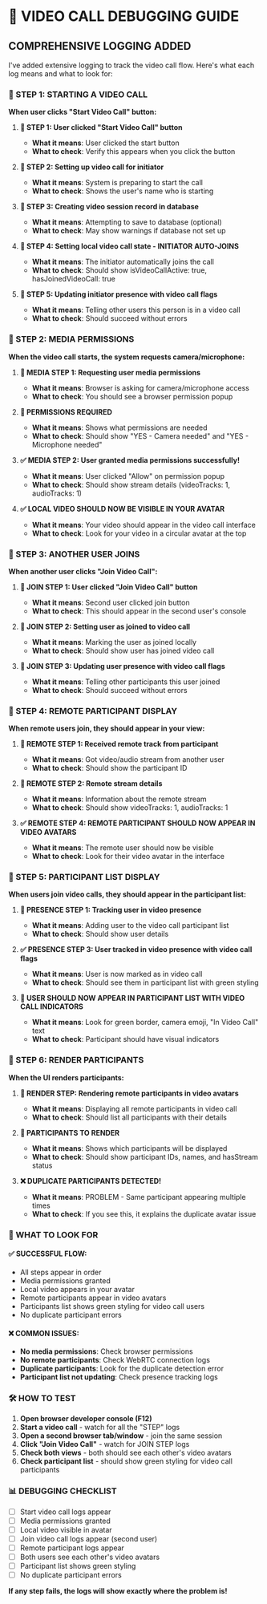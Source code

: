 # 🎥 VIDEO CALL DEBUGGING GUIDE

## COMPREHENSIVE LOGGING ADDED

I've added extensive logging to track the video call flow. Here's what each log means and what to look for:

### 🎯 STEP 1: STARTING A VIDEO CALL

**When user clicks "Start Video Call" button:**

1. **🎥 STEP 1: User clicked "Start Video Call" button**
   - **What it means**: User clicked the start button
   - **What to check**: Verify this appears when you click the button

2. **🎥 STEP 2: Setting up video call for initiator**
   - **What it means**: System is preparing to start the call
   - **What to check**: Shows the user's name who is starting

3. **🎥 STEP 3: Creating video session record in database**
   - **What it means**: Attempting to save to database (optional)
   - **What to check**: May show warnings if database not set up

4. **🎥 STEP 4: Setting local video call state - INITIATOR AUTO-JOINS**
   - **What it means**: The initiator automatically joins the call
   - **What to check**: Should show isVideoCallActive: true, hasJoinedVideoCall: true

5. **🎥 STEP 5: Updating initiator presence with video call flags**
   - **What it means**: Telling other users this person is in a video call
   - **What to check**: Should succeed without errors

### 🎯 STEP 2: MEDIA PERMISSIONS

**When the video call starts, the system requests camera/microphone:**

1. **🎥 MEDIA STEP 1: Requesting user media permissions**
   - **What it means**: Browser is asking for camera/microphone access
   - **What to check**: You should see a browser permission popup

2. **🎥 PERMISSIONS REQUIRED**
   - **What it means**: Shows what permissions are needed
   - **What to check**: Should show "YES - Camera needed" and "YES - Microphone needed"

3. **✅ MEDIA STEP 2: User granted media permissions successfully!**
   - **What it means**: User clicked "Allow" on permission popup
   - **What to check**: Should show stream details (videoTracks: 1, audioTracks: 1)

4. **✅ LOCAL VIDEO SHOULD NOW BE VISIBLE IN YOUR AVATAR**
   - **What it means**: Your video should appear in the video call interface
   - **What to check**: Look for your video in a circular avatar at the top

### 🎯 STEP 3: ANOTHER USER JOINS

**When another user clicks "Join Video Call":**

1. **🎥 JOIN STEP 1: User clicked "Join Video Call" button**
   - **What it means**: Second user clicked join button
   - **What to check**: This should appear in the second user's console

2. **🎥 JOIN STEP 2: Setting user as joined to video call**
   - **What it means**: Marking the user as joined locally
   - **What to check**: Should show user has joined video call

3. **🎥 JOIN STEP 3: Updating user presence with video call flags**
   - **What it means**: Telling other participants this user joined
   - **What to check**: Should succeed without errors

### 🎯 STEP 4: REMOTE PARTICIPANT DISPLAY

**When remote users join, they should appear in your view:**

1. **🎥 REMOTE STEP 1: Received remote track from participant**
   - **What it means**: Got video/audio stream from another user
   - **What to check**: Should show the participant ID

2. **🎥 REMOTE STEP 2: Remote stream details**
   - **What it means**: Information about the remote stream
   - **What to check**: Should show videoTracks: 1, audioTracks: 1

3. **✅ REMOTE STEP 4: REMOTE PARTICIPANT SHOULD NOW APPEAR IN VIDEO AVATARS**
   - **What it means**: The remote user should now be visible
   - **What to check**: Look for their video avatar in the interface

### 🎯 STEP 5: PARTICIPANT LIST DISPLAY

**When users join video calls, they should appear in the participant list:**

1. **🎥 PRESENCE STEP 1: Tracking user in video presence**
   - **What it means**: Adding user to the video call participant list
   - **What to check**: Should show user details

2. **✅ PRESENCE STEP 3: User tracked in video presence with video call flags**
   - **What it means**: User is now marked as in video call
   - **What to check**: Should see them in participant list with green styling

3. **🎥 USER SHOULD NOW APPEAR IN PARTICIPANT LIST WITH VIDEO CALL INDICATORS**
   - **What it means**: Look for green border, camera emoji, "In Video Call" text
   - **What to check**: Participant should have visual indicators

### 🎯 STEP 6: RENDER PARTICIPANTS

**When the UI renders participants:**

1. **🎥 RENDER STEP: Rendering remote participants in video avatars**
   - **What it means**: Displaying all remote participants in video call
   - **What to check**: Should list all participants with their details

2. **🎥 PARTICIPANTS TO RENDER**
   - **What it means**: Shows which participants will be displayed
   - **What to check**: Should show participant IDs, names, and hasStream status

3. **❌ DUPLICATE PARTICIPANTS DETECTED!**
   - **What it means**: PROBLEM - Same participant appearing multiple times
   - **What to check**: If you see this, it explains the duplicate avatar issue

### 🎯 WHAT TO LOOK FOR

#### ✅ SUCCESSFUL FLOW:
- All steps appear in order
- Media permissions granted
- Local video appears in your avatar
- Remote participants appear in video avatars
- Participants list shows green styling for video call users
- No duplicate participant errors

#### ❌ COMMON ISSUES:
- **No media permissions**: Check browser permissions
- **No remote participants**: Check WebRTC connection logs
- **Duplicate participants**: Look for the duplicate detection error
- **Participant list not updating**: Check presence tracking logs

### 🛠️ HOW TO TEST

1. **Open browser developer console (F12)**
2. **Start a video call** - watch for all the "STEP" logs
3. **Open a second browser tab/window** - join the same session
4. **Click "Join Video Call"** - watch for JOIN STEP logs
5. **Check both views** - both should see each other's video avatars
6. **Check participant list** - should show green styling for video call participants

### 📊 DEBUGGING CHECKLIST

- [ ] Start video call logs appear
- [ ] Media permissions granted
- [ ] Local video visible in avatar
- [ ] Join video call logs appear (second user)
- [ ] Remote participant logs appear
- [ ] Both users see each other's video avatars
- [ ] Participant list shows green styling
- [ ] No duplicate participant errors

**If any step fails, the logs will show exactly where the problem is!**
